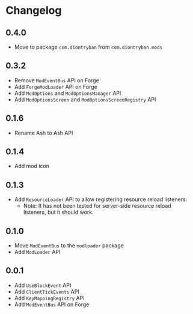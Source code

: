 # Changelog
## 0.4.0
- Move to package `com.diontryban` from `com.diontryban.mods`

## 0.3.2
- Remove `ModEventBus` API on Forge
- Add `ForgeModLoader` API on Forge
- Add `ModOptions` and `ModOptionsManager` API
- Add `ModOptionsScreen` and `ModOptionsScreenRegistry` API

## 0.1.6
- Rename Ash to Ash API

## 0.1.4
- Add mod icon

## 0.1.3
- Add `ResourceLoader` API to allow registering resource reload listeners.
  - Note: It has not been tested for server-side resource reload listeners, but it should work.

## 0.1.0
- Move `ModEventBus` to the `modloader` package
- Add `ModLoader` API

## 0.0.1
- Add `UseBlockEvent` API
- Add `ClientTickEvents` API
- Add `KeyMappingRegistry` API
- Add `ModEventBus` API on Forge
